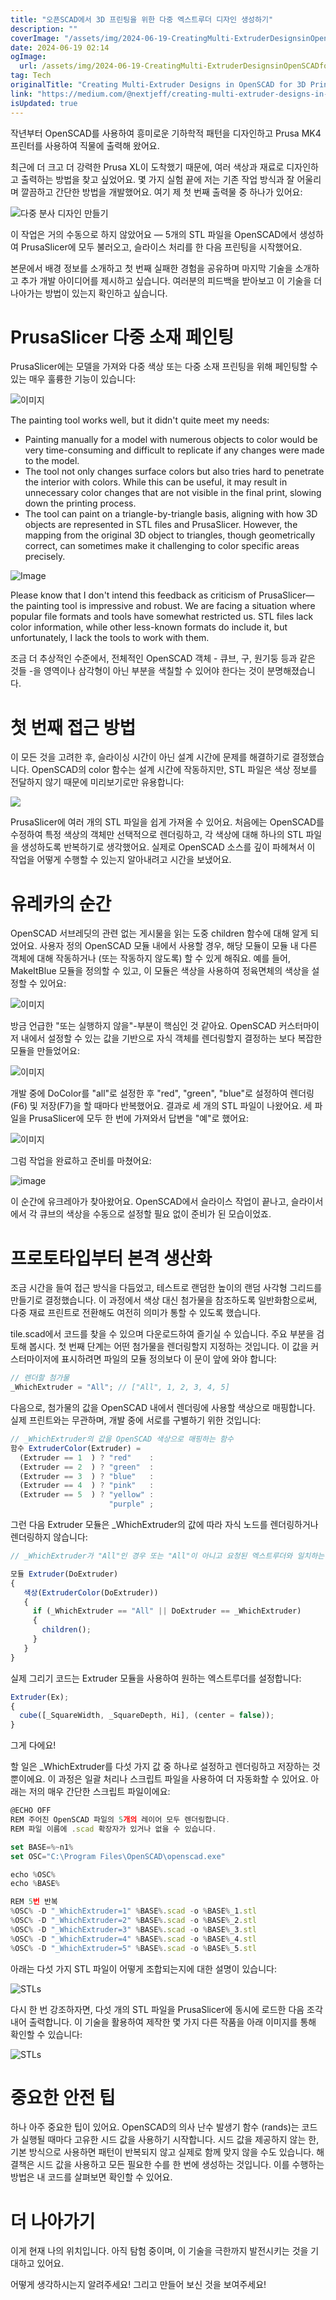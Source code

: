 ```yaml
---
title: "오픈SCAD에서 3D 프린팅을 위한 다중 엑스트루더 디자인 생성하기"
description: ""
coverImage: "/assets/img/2024-06-19-CreatingMulti-ExtruderDesignsinOpenSCADfor3DPrinting_0.png"
date: 2024-06-19 02:14
ogImage:
  url: /assets/img/2024-06-19-CreatingMulti-ExtruderDesignsinOpenSCADfor3DPrinting_0.png
tag: Tech
originalTitle: "Creating Multi-Extruder Designs in OpenSCAD for 3D Printing"
link: "https://medium.com/@nextjeff/creating-multi-extruder-designs-in-openscad-for-3d-printing-6c43a002ef64"
isUpdated: true
---
```


작년부터 OpenSCAD를 사용하여 흥미로운 기하학적 패턴을 디자인하고 Prusa MK4 프린터를 사용하여 직물에 출력해 왔어요.

최근에 더 크고 더 강력한 Prusa XL이 도착했기 때문에, 여러 색상과 재료로 디자인하고 출력하는 방법을 찾고 싶었어요. 몇 가지 실험 끝에 저는 기존 작업 방식과 잘 어울리며 깔끔하고 간단한 방법을 개발했어요. 여기 제 첫 번째 출력물 중 하나가 있어요:

![다중 분사 디자인 만들기](/assets/img/2024-06-19-CreatingMulti-ExtruderDesignsinOpenSCADfor3DPrinting_0.png)

이 작업은 거의 수동으로 하지 않았어요 — 5개의 STL 파일을 OpenSCAD에서 생성하여 PrusaSlicer에 모두 불러오고, 슬라이스 처리를 한 다음 프린팅을 시작했어요.

<div class="content-ad"></div>

본문에서 배경 정보를 소개하고 첫 번째 실패한 경험을 공유하며 마지막 기술을 소개하고 추가 개발 아이디어를 제시하고 싶습니다. 여러분의 피드백을 받아보고 이 기술을 더 나아가는 방법이 있는지 확인하고 싶습니다.

# PrusaSlicer 다중 소재 페인팅

PrusaSlicer에는 모델을 가져와 다중 색상 또는 다중 소재 프린팅을 위해 페인팅할 수 있는 매우 훌륭한 기능이 있습니다:

![이미지](/assets/img/2024-06-19-CreatingMulti-ExtruderDesignsinOpenSCADfor3DPrinting_1.png)

<div class="content-ad"></div>

The painting tool works well, but it didn't quite meet my needs:

- Painting manually for a model with numerous objects to color would be very time-consuming and difficult to replicate if any changes were made to the model.
- The tool not only changes surface colors but also tries hard to penetrate the interior with colors. While this can be useful, it may result in unnecessary color changes that are not visible in the final print, slowing down the printing process.
- The tool can paint on a triangle-by-triangle basis, aligning with how 3D objects are represented in STL files and PrusaSlicer. However, the mapping from the original 3D object to triangles, though geometrically correct, can sometimes make it challenging to color specific areas precisely.

![Image](/assets/img/2024-06-19-CreatingMulti-ExtruderDesignsinOpenSCADfor3DPrinting_2.png)

Please know that I don't intend this feedback as criticism of PrusaSlicer—the painting tool is impressive and robust. We are facing a situation where popular file formats and tools have somewhat restricted us. STL files lack color information, while other less-known formats do include it, but unfortunately, I lack the tools to work with them.

<div class="content-ad"></div>

조금 더 추상적인 수준에서, 전체적인 OpenSCAD 객체 - 큐브, 구, 원기둥 등과 같은 것들 -을 영역이나 삼각형이 아닌 부분을 색칠할 수 있어야 한다는 것이 분명해졌습니다.

# 첫 번째 접근 방법

이 모든 것을 고려한 후, 슬라이싱 시간이 아닌 설계 시간에 문제를 해결하기로 결정했습니다. OpenSCAD의 color 함수는 설계 시간에 작동하지만, STL 파일은 색상 정보를 전달하지 않기 때문에 미리보기로만 유용합니다:

![](/assets/img/2024-06-19-CreatingMulti-ExtruderDesignsinOpenSCADfor3DPrinting_3.png)

<div class="content-ad"></div>

PrusaSlicer에 여러 개의 STL 파일을 쉽게 가져올 수 있어요. 처음에는 OpenSCAD를 수정하여 특정 색상의 객체만 선택적으로 렌더링하고, 각 색상에 대해 하나의 STL 파일을 생성하도록 반복하기로 생각했어요. 실제로 OpenSCAD 소스를 깊이 파헤쳐서 이 작업을 어떻게 수행할 수 있는지 알아내려고 시간을 보냈어요.

# 유레카의 순간

OpenSCAD 서브레딧의 관련 없는 게시물을 읽는 도중 children 함수에 대해 알게 되었어요. 사용자 정의 OpenSCAD 모듈 내에서 사용할 경우, 해당 모듈이 모듈 내 다른 객체에 대해 작동하거나 (또는 작동하지 않도록) 할 수 있게 해줘요. 예를 들어, MakeItBlue 모듈을 정의할 수 있고, 이 모듈은 색상을 사용하여 정육면체의 색상을 설정할 수 있어요:

![이미지](/assets/img/2024-06-19-CreatingMulti-ExtruderDesignsinOpenSCADfor3DPrinting_4.png)

<div class="content-ad"></div>

방금 언급한 "또는 실행하지 않을"-부분이 핵심인 것 같아요. OpenSCAD 커스터마이저 내에서 설정할 수 있는 값을 기반으로 자식 객체를 렌더링할지 결정하는 보다 복잡한 모듈을 만들었어요:

![이미지](/assets/img/2024-06-19-CreatingMulti-ExtruderDesignsinOpenSCADfor3DPrinting_5.png)

개발 중에 DoColor를 "all"로 설정한 후 "red", "green", "blue"로 설정하여 렌더링(F6) 및 저장(F7)을 할 때마다 반복했어요. 결과로 세 개의 STL 파일이 나왔어요. 세 파일을 PrusaSlicer에 모두 한 번에 가져와서 답변을 "예"로 했어요:

![이미지](/assets/img/2024-06-19-CreatingMulti-ExtruderDesignsinOpenSCADfor3DPrinting_6.png)

<div class="content-ad"></div>

그럼 작업을 완료하고 준비를 마쳤어요:

![image](/assets/img/2024-06-19-CreatingMulti-ExtruderDesignsinOpenSCADfor3DPrinting_7.png)

이 순간에 유크레아가 찾아왔어요. OpenSCAD에서 슬라이스 작업이 끝나고, 슬라이서에서 각 큐브의 색상을 수동으로 설정할 필요 없이 준비가 된 모습이었죠.

# 프로토타입부터 본격 생산화

<div class="content-ad"></div>

조금 시간을 들여 접근 방식을 다듬었고, 테스트로 랜덤한 높이의 랜덤 사각형 그리드를 만들기로 결정했습니다. 이 과정에서 색상 대신 첨가물을 참조하도록 일반화함으로써, 다중 재료 프린트로 전환해도 여전히 의미가 통할 수 있도록 했습니다.

tile.scad에서 코드를 찾을 수 있으며 다운로드하여 즐기실 수 있습니다. 주요 부분을 검토해 봅시다. 첫 번째 단계는 어떤 첨가물을 렌더링할지 지정하는 것입니다. 이 값을 커스터마이저에 표시하려면 파일의 모듈 정의보다 이 문이 앞에 와야 합니다:

```js
// 렌더할 첨가물
_WhichExtruder = "All"; // ["All", 1, 2, 3, 4, 5]
```

다음으로, 첨가물의 값을 OpenSCAD 내에서 렌더링에 사용할 색상으로 매핑합니다. 실제 프린트와는 무관하며, 개발 중에 서로를 구별하기 위한 것입니다:

<div class="content-ad"></div>

```js
// _WhichExtruder의 값을 OpenSCAD 색상으로 매핑하는 함수
함수 ExtruderColor(Extruder) =
  (Extruder == 1  ) ? "red"    :
  (Extruder == 2  ) ? "green"  :
  (Extruder == 3  ) ? "blue"   :
  (Extruder == 4  ) ? "pink"   :
  (Extruder == 5  ) ? "yellow" :
                      "purple" ;
```

그런 다음 Extruder 모듈은 \_WhichExtruder의 값에 따라 자식 노드를 렌더링하거나 렌더링하지 않습니다:

```js
// _WhichExtruder가 "All"인 경우 또는 "All"이 아니고 요청된 엑스트루더와 일치하는 경우 자식 노드 렌더링

모듈 Extruder(DoExtruder)
{
   색상(ExtruderColor(DoExtruder))
   {
     if (_WhichExtruder == "All" || DoExtruder == _WhichExtruder)
     {
       children();
     }
   }
}
```

실제 그리기 코드는 Extruder 모듈을 사용하여 원하는 엑스트루더를 설정합니다:

<div class="content-ad"></div>

```js
Extruder(Ex);
{
  cube([_SquareWidth, _SquareDepth, Hi], (center = false));
}
```

그게 다에요!

할 일은 \_WhichExtruder를 다섯 가지 값 중 하나로 설정하고 렌더링하고 저장하는 것 뿐이에요. 이 과정은 일괄 처리나 스크립트 파일을 사용하여 더 자동화할 수 있어요. 아래는 저의 매우 간단한 스크립트 파일이에요:

```js
@ECHO OFF
REM 주어진 OpenSCAD 파일의 5개의 레이어 모두 렌더링합니다.
REM 파일 이름에 .scad 확장자가 있거나 없을 수 있습니다.

set BASE=%~n1%
set OSC="C:\Program Files\OpenSCAD\openscad.exe"

echo %OSC%
echo %BASE%

REM 5번 반복
%OSC% -D "_WhichExtruder=1" %BASE%.scad -o %BASE%_1.stl
%OSC% -D "_WhichExtruder=2" %BASE%.scad -o %BASE%_2.stl
%OSC% -D "_WhichExtruder=3" %BASE%.scad -o %BASE%_3.stl
%OSC% -D "_WhichExtruder=4" %BASE%.scad -o %BASE%_4.stl
%OSC% -D "_WhichExtruder=5" %BASE%.scad -o %BASE%_5.stl
```

<div class="content-ad"></div>

아래는 다섯 가지 STL 파일이 어떻게 조합되는지에 대한 설명이 있습니다:

![STLs](https://miro.medium.com/v2/resize:fit:1400/1*O6wHDBWO6m3bdy54NMMYNQ.gif)

다시 한 번 강조하자면, 다섯 개의 STL 파일을 PrusaSlicer에 동시에 로드한 다음 조각내어 출력합니다. 이 기술을 활용하여 제작한 몇 가지 다른 작품을 아래 이미지를 통해 확인할 수 있습니다:

![STLs](/assets/img/2024-06-19-CreatingMulti-ExtruderDesignsinOpenSCADfor3DPrinting_8.png)

<div class="content-ad"></div>

# 중요한 안전 팁

하나 아주 중요한 팁이 있어요. OpenSCAD의 의사 난수 발생기 함수 (rands)는 코드가 실행될 때마다 고유한 시드 값을 사용하기 시작합니다. 시드 값을 제공하지 않는 한, 기본 방식으로 사용하면 패턴이 반복되지 않고 실제로 함께 맞지 않을 수도 있습니다. 해결책은 시드 값을 사용하고 모든 필요한 수를 한 번에 생성하는 것입니다. 이를 수행하는 방법은 내 코드를 살펴보면 확인할 수 있어요.

# 더 나아가기

이게 현재 나의 위치입니다. 아직 탐험 중이며, 이 기술을 극한까지 발전시키는 것을 기대하고 있어요.

<div class="content-ad"></div>

어떻게 생각하시는지 알려주세요! 그리고 만들어 보신 것을 보여주세요!
